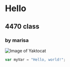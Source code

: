 # Hello #
## 4470 class ##
### by marisa ###
![Image of Yaktocat](https://octodex.github.com/images/yaktocat.png)
```javascript
var myVar = "Hello, world!";
```
